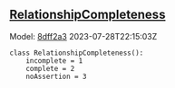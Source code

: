 ## [RelationshipCompleteness](https://github.com/spdx/spdx-3-model/blob/main/model/Core/Vocabularies/RelationshipCompleteness.md)
Model: [8dff2a3](https://github.com/spdx/spdx-3-model/commit/8dff2a3243c9e00e1eb170fac749450a845ccdd6) 2023-07-28T22:15:03Z
```
class RelationshipCompleteness():
    incomplete = 1
    complete = 2
    noAssertion = 3
```
